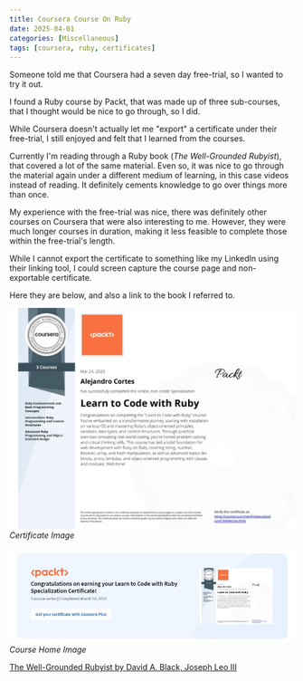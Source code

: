 ```yaml
---
title: Coursera Course On Ruby
date: 2025-04-01
categories: [Miscellaneous]
tags: [coursera, ruby, certificates]
---
```


Someone told me that Coursera had a seven day free-trial, so I wanted to try it out.

I found a Ruby course by Packt, that was made up of three sub-courses, that I thought would be nice to go through, so I did.

While Coursera doesn't actually let me "export" a certificate under their free-trial, I still enjoyed and felt that I learned from the courses.

Currently I'm reading through a Ruby book (*The Well-Grounded Rubyist*), that covered a lot of the same material. Even so, it was nice to go through the material again under a different medium of learning, in this case videos instead of reading. It definitely cements knowledge to go over things more than once.

My experience with the free-trial was nice, there was definitely other courses on Coursera that were also interesting to me. However, they were much longer courses in duration, making it less feasible to complete those within the free-trial's length.

While I cannot export the certificate to something like my LinkedIn using their linking tool, I could screen capture the course page and non-exportable certificate. 

Here they are below, and also a link to the book I referred to. 

![Certificate Image](assets/img/posts/coursera-course/coursera-course_0.png)
_Certificate Image_

![Course Home Image](assets/img/posts/coursera-course/coursera-course_1.png)
_Course Home Image_

[The Well-Grounded Rubyist by David A. Black, Joseph Leo III](https://www.manning.com/books/the-well-grounded-rubyist-third-edition)
